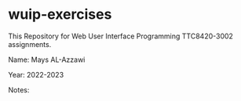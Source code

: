 # wuip-exercises 

This Repository for Web User Interface Programming TTC8420-3002 assignments.

Name: Mays AL-Azzawi 

Year: 2022-2023

Notes:
